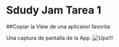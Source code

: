# Sdudy Jam Tarea 1

##Copiar la View de una aplicaion favorita

Una captura de pantalla de la App.
![Ups!!!]()
